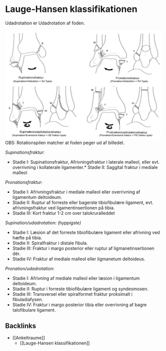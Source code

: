 # Lauge-Hansen klassifikationen
Udadrotation er Udadrotation af foden.

![](BearImages/DF92342E-6E24-4B1D-B901-75B8E3E0702A-3348-000005AD4DE94D29/D511C03C-E5E5-439C-9274-529682D43E13.png)
OBS: Rotationspilen matcher at foden peger ud af  billedet.

_Supinationsfraktur:_
* Stadie I: Supinationsfraktur, Afrivningsfraktur i laterale malleol, eller evt. overrivning i kollaterale ligamenter.* Stadie II: Saggital fraktur i mediale malleol

_Pronationsfraktur:_
* Stadie I: Afrivningsfraktur i mediale malleol eller overrivning af ligamentum deltoideum. 
* Stadie II: Ruptur af forreste eller bagerste tibiofibulære ligament, evt. afrivningsfraktur ved ligamentinsertionen på tibia. 
* Stadie III: Kort fraktur 1-2 cm over talokruralleddet

_Supination/udadrotation: (hyppigste)_
* Stadie I: Læsion af det forreste tibiofibulære ligament eller afrivning ved hæfte på tibia.
* Stadie II: Spiralfraktur i distale fibula.
* Stadie III: Fraktur i margo posterior eller ruptur af ligmanetinsertionen dér. 
* Stadie IV: Fraktur af mediale malleol eller ligmanetum deltoideus. 

_Pronation/udadrotation:_
* Stadie I: Afrivning af mediale malleol eller læsion i ligamentum deltoideum. 
* Stadie II: Ruptur i forreste tibiofibulære ligament og syndesmosen. 
* Stadie III: Transversel eller spiralformet fraktur proksimalt i fibuladiafysen.
* Stadie IV: Fraktur i margo posterior tibia eller overrivning af bagre talofibulare ligament. 

## Backlinks
* [[Ankeltraume]]
	* [[Lauge-Hansen klassifikationen]]

<!-- #anki/tag/med/Orto #anki/deck/Medicine -->

<!-- {BearID:84C33B90-0066-4931-AD1E-998EB8E83D93-1507-000007B8EA236672} -->
